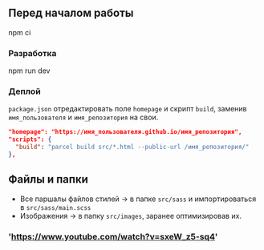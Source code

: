 ## Перед началом работы

npm ci

### Разработка

npm run dev

### Деплой

`package.json` отредактировать поле `homepage` и скрипт `build`, заменив `имя_пользователя` и
`имя_репозитория` на свои.

```json
"homepage": "https://имя_пользователя.github.io/имя_репозитория",
"scripts": {
  "build": "parcel build src/*.html --public-url /имя_репозитория/"
},
```

## Файлы и папки

- Все паршалы файлов стилей -> в папке `src/sass` и импортироваться в `src/sass/main.scss`
- Изображения -> в папку `src/images`, заранее оптимизировав их.

### 'https://www.youtube.com/watch?v=sxeW_z5-sq4'
